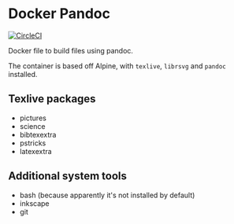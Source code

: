 # Docker Pandoc

[![CircleCI](https://circleci.com/gh/RealOrangeOne/docker-pandoc.svg?style=svg)](https://circleci.com/gh/RealOrangeOne/docker-pandoc)

Docker file to build files using pandoc.

The container is based off Alpine, with `texlive`, `librsvg` and `pandoc` installed.

## Texlive packages
- pictures
- science
- bibtexextra
- pstricks
- latexextra

## Additional system tools
- bash (because apparently it's not installed by default)
- inkscape
- git
